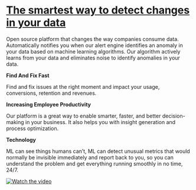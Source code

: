 <!-- #######  YAY, I AM THE SOURCE EDITOR! #########-->
<h1 class="font_3"><a href="https://www.analytics-model.com/"><span class="color_11">The smartest way to detect&nbsp;changes in your data</span></a></h1>

Open source platform that changes the way companies consume data. 
Automatically notifies you when our alert engine identifies an anomaly in your data based on machine learning algorithms. Our algorithm actively learns from your data and eliminates noise to identify anomalies in your data.


<p><strong>Find And Fix Fast</strong></p>
Find and fix issues at the right moment and impact your usage, conversions,
retention and revenues.


<p><strong>Increasing Employee Productivity</strong></p>
Our platform is a great way to enable smarter, faster, and better decision-making in your business. It also helps you with insight generation and process optimization.


<p><strong>Technology</strong></p>
ML can see things humans can’t, ML can detect unusual metrics that would normally be invisible immediately and report back to you, so you can understand the problem and get everything running smoothly in no time, 24/7. 

[![Watch the video](https://img.youtube.com/vi/u10oa1AA35k/mqdefault.jpg)](https://www.youtube.com/watch?v=u10oa1AA35k)


<!--
**analytics-model/Analytics-model** is a ✨ _special_ ✨ repository because its `README.md` (this file) appears on your GitHub profile.

Here are some ideas to get you started:

- 🔭 I’m currently working on ...
- 🌱 I’m currently learning ...
- 👯 I’m looking to collaborate on ...
- 🤔 I’m looking for help with ...
- 💬 Ask me about ...
- 📫 How to reach me: ...
- 😄 Pronouns: ...
- ⚡ Fun fact: ...
-->
